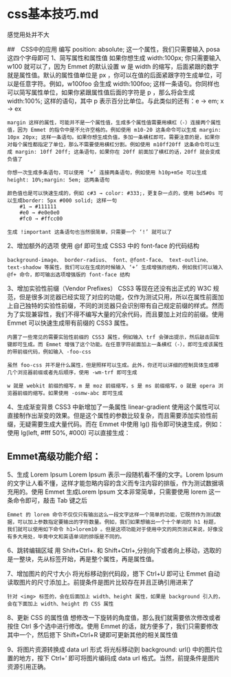 # css基本技巧.md
感觉用处并不大


##　CSS中的应用
编写 position: absolute; 这一个属性，我们只需要输入 posa 这四个字母即可
1、简写属性和属性值
    如果你想生成 width:100px; 你只需要输入 w100 就可以了，因为 Emmet 的默认设置 w 是 width 的缩写，后面紧跟的数字就是属性值。默认的属性值单位是 px ，你可以在值的后面紧跟字符生成单位，可以是任意字符。例如，w100foo 会生成 width:100foo; 这样一条语句。你同样也可以简写属性单位，如果你紧跟属性值后面的字符是 p ，那么将会生成 width:100%; 这样的语句，其中 p 表示百分比单位。与此类似的还有：e → em; x → ex

    margin 这样的属性，可能并不是一个属性值，生成多个属性值需要用横杠（-）连接两个属性值，因为 Emmet 的指令中是不允许空格的。例如使用 m10-20 这条命令可以生成 margin: 10px 20px; 这样一条语句。如果你想生成负值，多加一条横杠即可。需要注意的是，如果你对每个属性都指定了单位，那么不需要使用横杠分割。例如使用 m10ff20ff 这条命令可以生成 margin: 10ff 20ff; 这条语句，如果你在 20ff 前面加了横杠的话，20ff 就会变成负值了

    你想一次生成多条语句，可以使用 ‘+’ 连接两条语句，例如使用 h10p+m5e 可以生成 height: 10%;margin: 5em; 这两条语句

    颜色值也是可以快速生成的，例如 c#3 → color: #333;，更复杂一点的，使用 bd5#0s 可以生成border: 5px #000 solid; 这样一句
        #1 → #111111
        #e0 → #e0e0e0
        #fc0 → #ffcc00

    生成 !important 这条语句也当然很简单，只需要一个 ‘!’ 就可以了

2、增加额外的选项
    使用 @f 即可生成 CSS3 中的 font-face 的代码结构

    background-image、 border-radius、 font、@font-face、 text-outline、 text-shadow 等属性，我们可以在生成的时候输入 ‘+’ 生成增强的结构，例如我们可以输入 @f+ 命令，即可输出选项增强版的 font-face 结构

3、增加实验性前缀（Vendor Prefixes）
    CSS3 等现在还没有出正式的 W3C 规范，但是很多浏览器已经实现了对应的功能，仅作为测试只用，所以在属性前面加上自己独特的实验性前缀，不同的浏览器只会识别带有自己规定前缀的样式。然而为了实现兼容性，我们不得不编写大量的冗余代码，而且要加上对应的前缀。使用 Emmet 可以快速生成带有前缀的 CSS3 属性。

    内置了一些常见的需要实验性前缀的 CSS3 属性，例如输入 trf 会弹出提示，然后敲击回车键即可生成。而 Emmet 增强了这个功能。在任意字符前面加上一条横杠（-），即可生成该属性的带前缀代码，例如输入 -foo-css

    虽然 foo-css 并不是什么属性，但是照样可以生成。此外，你还可以详细的控制具体生成哪几个浏览器前缀或者先后顺序，使用 -wm-trf 即可生成

    w 就是 webkit 前缀的缩写，m 是 moz 前缀缩写，s 是 ms 前缀缩写，o 就是 opera 浏览器前缀的缩写。如果使用 -osmw-abc 即可生成

4、生成渐变背景
    CSS3 中新增加了一条属性 linear-gradient 使用这个属性可以直接制作出渐变的效果。但是这个属性的参数比较复杂，而且需要添加实验性前缀，无疑需要生成大量代码。而在 Emmet 中使用 lg() 指令即可快速生成，例如：使用 lg(left, #fff 50%, #000) 可以直接生成：

## Emmet高级功能介绍：
5、生成 Lorem Ipsum
    Lorem Ipsum 表示一段随机看不懂的文字。Lorem Ipsum的文字让人看不懂，这样才能忽略内容的含义而专注内容的排版，作为测试数据填充用的。使用 Emmet 生成Lorem Ipsum 文本非常简单，只需要使用 lorem 这一条命令即可，敲击 Tab 键之后

    Emmet 的 lorem 命令不仅仅只有输出这么一段文字这样一个简单的功能，它既然作为测试数据，可以加上参数指定要输出的字符数量。例如，我们如果想输出一个十个单词的 h1 标题，我们就可以使用如下命令 h1>lorem10 。但是这项功能对于使用中文的网页测试来说，好像没有多大用处，毕竟中文和英语单词的排版是不同的。

6、跳转编辑区域
    用 Shift+Ctrl+. 和 Shift+Ctrl+,分别向下或者向上移动，选取的是一整块，先从标签开始，再是整个属性，再是属性值。

7、增加图片的尺寸大小
    将光标移动到代码段，摁下 Ctrl+U 即可让 Emmet 自动读取图片的尺寸添加上。前提条件是图片比较存在并且正确引用进来了

    针对 <img> 标签的，会在后面加上 width、height 属性，如果是 background 引入的，会在下面加上 width、height 的 CSS 属性

8、更新 CSS 的属性值
    想修改一下旋转的角度值，那么我们就需要依次修改或者按住 Ctrl 多个选中进行修改。使用 Emmet 的话，就方便多了，我们只需要修改其中一个，然后摁下 Shift+Ctrl+R 键即可更新其他的相关属性值

9、将图片资源转换成 data url 形式
    将光标移动到 background: url() 中的图片位置的地方，按下 Ctrl+’ 即可将图片编码成 data url 格式。当然，前提条件是图片资源引用正确。
